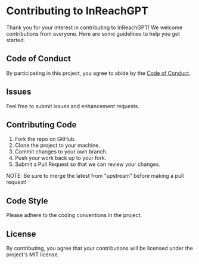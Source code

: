 # Contributing to InReachGPT

Thank you for your interest in contributing to InReachGPT! We welcome contributions from everyone. Here are some guidelines to help you get started.

## Code of Conduct

By participating in this project, you agree to abide by the [Code of Conduct](CODE_OF_CONDUCT.md).

## Issues

Feel free to submit issues and enhancement requests.

## Contributing Code

1. Fork the repo on GitHub.
2. Clone the project to your machine.
3. Commit changes to your own branch.
4. Push your work back up to your fork.
5. Submit a Pull Request so that we can review your changes.

NOTE: Be sure to merge the latest from "upstream" before making a pull request!

## Code Style

Please adhere to the coding conventions in the project. 

## License

By contributing, you agree that your contributions will be licensed under the project's MIT license.

